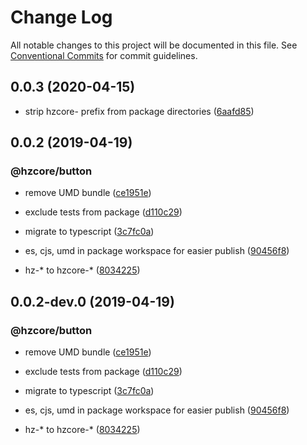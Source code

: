 # Change Log

All notable changes to this project will be documented in this file.
See [Conventional Commits](https://conventionalcommits.org) for commit guidelines.

## 0.0.3 (2020-04-15)


* strip hzcore- prefix from package directories ([6aafd85](https://github.com/hzdg/hz-core/commit/6aafd85))


## 0.0.2 (2019-04-19)


### @hzcore/button

* remove UMD bundle ([ce1951e](https://github.com/hzdg/hz-core/commit/ce1951e))
* exclude tests from package ([d110c29](https://github.com/hzdg/hz-core/commit/d110c29))
* migrate to typescript ([3c7fc0a](https://github.com/hzdg/hz-core/commit/3c7fc0a))

* es, cjs, umd in package workspace for easier publish ([90456f8](https://github.com/hzdg/hz-core/commit/90456f8))
* hz-* to hzcore-* ([8034225](https://github.com/hzdg/hz-core/commit/8034225))


## 0.0.2-dev.0 (2019-04-19)


### @hzcore/button

* remove UMD bundle ([ce1951e](https://github.com/hzdg/hz-core/commit/ce1951e))
* exclude tests from package ([d110c29](https://github.com/hzdg/hz-core/commit/d110c29))
* migrate to typescript ([3c7fc0a](https://github.com/hzdg/hz-core/commit/3c7fc0a))

* es, cjs, umd in package workspace for easier publish ([90456f8](https://github.com/hzdg/hz-core/commit/90456f8))
* hz-* to hzcore-* ([8034225](https://github.com/hzdg/hz-core/commit/8034225))
